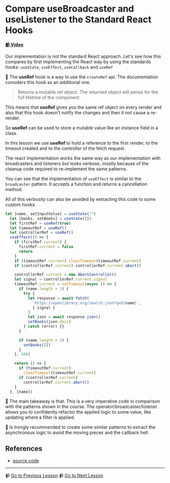 # Compare useBroadcaster and useListener to the Standard React Hooks

**[📹 Video](https://egghead.io/lessons/egghead-compare-usebroadcaster-and-uselistener-to-the-standard-react-hooks)**

Our implementation is not the standard React approach. Let's see how this compares by first implementing the React way by using the standards hooks: `useState`, `useEffect`, `useCallback` and `useRef`



🔑 The **useRef** hook is a way to use the  `createRef` api. The documentation considers this hook as an additional one.

> Returns a mutable ref object.
> The returned object will persis for the full lifetime of the component.

This means that **useRef** gives you the same  ref object on every render and also that this hook doesn't notify the changes and then it not cause a  re-render.

So **useRef** can be used to store a mutable value like an instance field in a class.

In this lesson we use **useRef** to hold a reference to the first render, to the timeout created and to the controller of the fetch request.

The react implementation works the same way as our implementation with broadcasters and listeners but looks verbose, mostly because of the cleanup code required to re-implement the same patterns.

You can see that the implementation of `useEffect` is similar to the `broadcaster` pattern. It accepts a function and returns a cancellation method.

All of this verbosity can also be avoided by extracting this code to some custom hooks.

```javascript
let [name, setInputValue] = useState("")
  let [books, setBooks] = useState([])
  let firstRef = useRef(true)
  let timeoutRef = useRef()
  let controllerRef = useRef()
  useEffect(() => {
    if (firstRef.current) {
      firstRef.current = false
      return
    }
    if (timeoutRef.current) clearTimeout(timeoutRef.current)
    if (controllerRef.current) controllerRef.current.abort()

    controllerRef.current = new AbortController()
    let signal = controllerRef.current.signal
    timeoutRef.current = setTimeout(async () => {
      if (name.length > 3) {
        try {
          let response = await fetch(
            `https://openlibrary.org/search.json?q=${name}`,
            { signal }
          )
          let json = await response.json()
          setBooks(json.docs)
        } catch (error) {}
      }

      if (name.length < 3) {
        setBooks([])
      }
    }, 500)

    return () => {
      if (timeoutRef.current)
        clearTimeout(timeoutRef.current)
      if (controllerRef.current)
        controllerRef.current.abort()
    }
  }, [name])
```

🔑 The main takeaway is that. This is a very imperative code in comparison with the patterns shown in the course.
The operator/broadcaster/listener allows you to confidently refactor the applied logic to some value, like updating where a filter is applied.

🔑 Is trongly recommended to create some similar patterns to extract the asynchronous logic to avoid the moving pieces and the callback hell.

##  References

- [source code](https://github.com/johnlindquist/crafting-functions/blob/vs-react/src/broadcasters.js)

---

📹 [Go to Previous Lesson](https://egghead.io/lessons/egghead-merge-multiple-uselistener-hooks-in-react)
📹 [Go to Next Lesson](https://egghead.io/lessons/egghead-remember-to-check-for-done)

